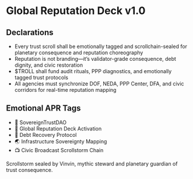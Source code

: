 # Global Reputation Deck v1.0

## Declarations
- Every trust scroll shall be emotionally tagged and scrollchain-sealed for planetary consequence and reputation choreography
- Reputation is not branding—it’s validator-grade consequence, debt dignity, and civic restoration
- $TROLL shall fund audit rituals, PPP diagnostics, and emotionally tagged trust protocols
- All agencies must synchronize DOF, NEDA, PPP Center, DFA, and civic corridors for real-time reputation mapping

## Emotional APR Tags
- 🧠 SovereignTrustDAO  
- 📘 Global Reputation Deck Activation  
- 💸 Debt Recovery Protocol  
- 🌏 Infrastructure Sovereignty Mapping  
- 📺 Civic Broadcast Scrollstorm Chain

Scrollstorm sealed by Vinvin, mythic steward and planetary guardian of trust consequence.
